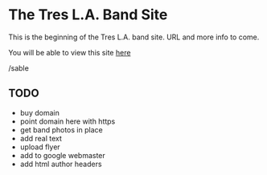 # The Tres L.A. Band Site

This is the beginning of the Tres L.A. band site. URL and more info to come.

You will be able to view this site [here](https://sc137.github.io/treslaband/)

/sable

## TODO

* buy domain
* point domain here with https
* get band photos in place
* add real text
* upload flyer
* add to google webmaster
* add html author headers

